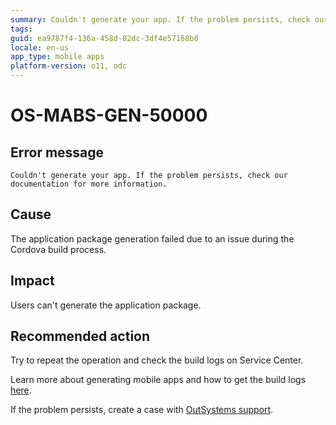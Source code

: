 ```yaml
---
summary: Couldn't generate your app. If the problem persists, check our documentation for more information.
tags:
guid: ea9787f4-136a-458d-82dc-3df4e57168b8
locale: en-us
app_type: mobile apps
platform-version: o11, odc
---
```


# OS-MABS-GEN-50000

## Error message

`Couldn't generate your app. If the problem persists, check our documentation for more information.`

## Cause

The application package generation failed due to an issue during the Cordova build process.

## Impact

Users can't generate the application package.

## Recommended action

Try to repeat the operation and check the build logs on Service Center.

Learn more about generating mobile apps and how to get the build logs [here](https://success.outsystems.com/Documentation/11/Delivering_Mobile_Apps/Generate_and_Distribute_Your_Mobile_App#download-mobile-app-build-logs).

If the problem persists, create a case with [OutSystems support](https://www.outsystems.com/support/portal/open-support-case?ErrorCode=OS-MABS-GEN-50000).

